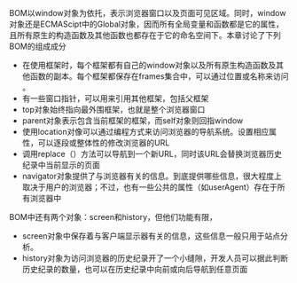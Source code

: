 BOM以window对象为依托，表示浏览器窗口以及页面可见区域。同时，window对象还是ECMAScipt中的Global对象，因而所有全局变量和函数都是它的属性，且所有原生的构造函数及其他函数也都存在于它的命名空间下。本章讨论了下列BOM的组成成分  
- 在使用框架时，每个框架都有自己的window对象以及所有原生构造函数及其他函数的副本。每个框架都保存在frames集合中，可以通过位置或名称来访问 。  
- 有一些窗口指针，可以用来引用其他框架，包括父框架
- top对象始终指向最外围框架，也就是整个浏览器窗口
- parent对象表示包含当前框架的框架，而self对象则回指window
- 使用location对像可以通过编程方式来访问浏览器的导航系统。设置相应属性，可以逐段或整体性的修改浏览器的URL
- 调用replace（）方法可以导航到一个新URL，同时该URL会替换浏览器历史纪录中当前显示的页面
- navigator对象提供了与浏览器有关的信息。到底提供哪些信息，很大程度上取决于用户的浏览器；不过，也有一些公共的属性（如userAgent）存在于所有浏览器中

BOM中还有两个对象：screen和history，但他们功能有限，
- screen对象中保存着与客户端显示器有关的信息，这些信息一般只用于站点分析。
- history对象为访问浏览器的历史纪录开了一个小缝隙，开发人员可以据此判断历史纪录的数量，也可以在历史纪录中向前或向后导航到任意页面
